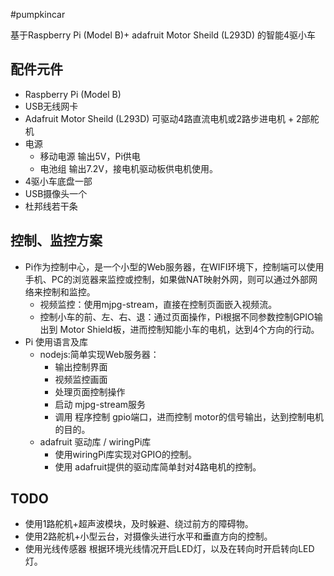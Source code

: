 #pumpkincar

基于Raspberry  Pi (Model B)+ adafruit Motor Sheild (L293D) 的智能4驱小车

## 配件元件
* Raspberry Pi (Model B)
* USB无线网卡 
* Adafruit Motor Sheild (L293D) 可驱动4路直流电机或2路步进电机 + 2部舵机
* 电源
  * 移动电源 输出5V，Pi供电
  * 电池组 输出7.2V，接电机驱动板供电机使用。
* 4驱小车底盘一部
* USB摄像头一个
* 杜邦线若干条


## 控制、监控方案
* Pi作为控制中心，是一个小型的Web服务器，在WIFI环境下，控制端可以使用手机、PC的浏览器来监控或控制，如果做NAT映射外网，则可以通过外部网络来控制和监控。
  * 视频监控：使用mjpg-stream，直接在控制页面嵌入视频流。
  * 控制小车的前、左、右、退：通过页面操作，Pi根据不同参数控制GPIO输出到 Motor Shield板，进而控制知能小车的电机，达到4个方向的行动。
* Pi 使用语言及库
  * nodejs:简单实现Web服务器：
    * 输出控制界面
    * 视频监控画面
    * 处理页面控制操作
    * 启动 mjpg-stream服务
    * 调用 程序控制 gpio端口，进而控制 motor的信号输出，达到控制电机的目的。
  * adafruit 驱动库 / wiringPi库
    * 使用wiringPi库实现对GPIO的控制。
    * 使用 adafruit提供的驱动库简单封对4路电机的控制。


## TODO 
* 使用1路舵机+超声波模块，及时躲避、绕过前方的障碍物。
* 使用2路舵机+小型云台，对摄像头进行水平和垂直方向的控制。
* 使用光线传感器 根据环境光线情况开启LED灯，以及在转向时开启转向LED灯。

